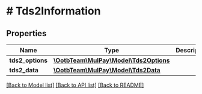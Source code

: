 # # Tds2Information

## Properties

Name | Type | Description | Notes
------------ | ------------- | ------------- | -------------
**tds2_options** | [**\OotbTeam\MulPay\Model\Tds2Options**](Tds2Options.md) |  | [optional]
**tds2_data** | [**\OotbTeam\MulPay\Model\Tds2Data**](Tds2Data.md) |  | [optional]

[[Back to Model list]](../../README.md#models) [[Back to API list]](../../README.md#endpoints) [[Back to README]](../../README.md)
